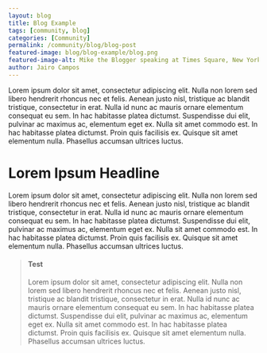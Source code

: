 ```yaml
---
layout: blog
title: Blog Example
tags: [community, blog]
categories: [Community]
permalink: /community/blog/blog-post
featured-image: blog/blog-example/blog.png
featured-image-alt: Mike the Blogger speaking at Times Square, New York City, New York
author: Jairo Campos
---
```




Lorem ipsum dolor sit amet, consectetur adipiscing elit. Nulla non lorem sed libero hendrerit rhoncus nec et felis. Aenean justo nisl, tristique ac blandit tristique, consectetur in erat. Nulla id nunc ac mauris ornare elementum consequat eu sem. In hac habitasse platea dictumst. Suspendisse dui elit, pulvinar ac maximus ac, elementum eget ex. Nulla sit amet commodo est. In hac habitasse platea dictumst. Proin quis facilisis ex. Quisque sit amet elementum nulla. Phasellus accumsan ultrices luctus.


# Lorem Ipsum Headline

Lorem ipsum dolor sit amet, consectetur adipiscing elit. Nulla non lorem sed libero hendrerit rhoncus nec et felis. Aenean justo nisl, tristique ac blandit tristique, consectetur in erat. Nulla id nunc ac mauris ornare elementum consequat eu sem. In hac habitasse platea dictumst. Suspendisse dui elit, pulvinar ac maximus ac, elementum eget ex. Nulla sit amet commodo est. In hac habitasse platea dictumst. Proin quis facilisis ex. Quisque sit amet elementum nulla. Phasellus accumsan ultrices luctus.

 > <h4>Test</h4>
 > Lorem ipsum dolor sit amet, consectetur adipiscing elit. Nulla non lorem sed libero hendrerit rhoncus nec et felis. Aenean justo nisl, tristique ac blandit tristique, consectetur in erat. Nulla id nunc ac mauris ornare elementum consequat eu sem. In hac habitasse platea dictumst. Suspendisse dui elit, pulvinar ac maximus ac, elementum eget ex. Nulla sit amet commodo est. In hac habitasse platea dictumst. Proin quis facilisis ex. Quisque sit amet elementum nulla. Phasellus accumsan ultrices luctus.


